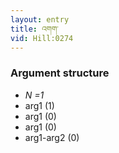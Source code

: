 ```yaml
---
layout: entry
title: འགག་
vid: Hill:0274
---
```

### Argument structure
* _N =1_
* arg1 (1)
* arg1 (0)
* arg1 (0)
* arg1-arg2 (0)
